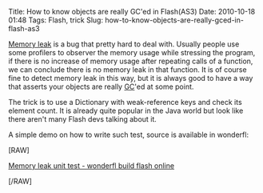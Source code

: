 Title: How to know objects are really GC'ed in Flash(AS3)
Date: 2010-10-18 01:48
Tags: Flash, trick
Slug: how-to-know-objects-are-really-gced-in-flash-as3

[Memory leak][] is a bug that pretty hard to deal with. Usually people
use some profilers to observer the memory usage while stressing the
program, if there is no increase of memory usage after repeating calls
of a function, we can conclude there is no memory leak in that function.
It is of course fine to detect memory leak in this way, but it is always
good to have a way that asserts your objects are really [GC][]'ed at
some point.

The trick is to use a Dictionary with weak-reference keys and check its
element count. It is already quite popular in the Java world but look
like there aren't many Flash devs talking about it.

A simple demo on how to write such test, source is available in
wonderfl:

<p>
[RAW]  

<script type="text/javascript" src="http://wonderfl.net/blogparts/ohTv/js"></script>
[Memory leak unit test - wonderfl build flash online][]

[/RAW]

  [Memory leak]: http://en.wikipedia.org/wiki/Memory_leak
  [GC]: http://en.wikipedia.org/wiki/Garbage_collection_(computer_science)
    "garbage collection"
  [Memory leak unit test - wonderfl build flash online]: http://wonderfl.net/c/ohTv
    "Memory leak unit test"
